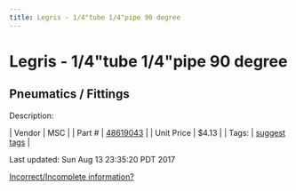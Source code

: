 ```yaml
---
title: Legris - 1/4"tube 1/4"pipe 90 degree
---
```


# Legris - 1/4"tube 1/4"pipe 90 degree
## Pneumatics / Fittings
Description: 	 

| Vendor | MSC | 
| Part # | [48619043](http://www.mscdirect.com/) | 
| Unit Price | $4.13 | 
| Tags: | [suggest tags](https://docs.google.com/forms/d/e/1FAIpQLSeWyY8v3RgOty-MyWmh9U0iivNYN_molChYyS-0U-o-kOAv_g/viewform) | 

Last updated: Sun Aug 13 23:35:20 PDT 2017

 [Incorrect/Incomplete information?](https://docs.google.com/forms/d/e/1FAIpQLSeWyY8v3RgOty-MyWmh9U0iivNYN_molChYyS-0U-o-kOAv_g/viewform)